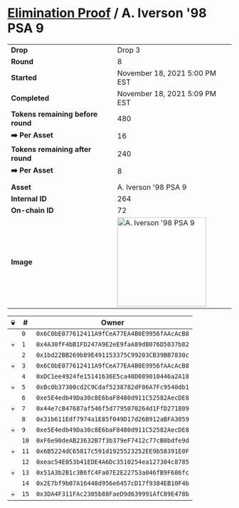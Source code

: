 # [Elimination Proof](./readme.md) / A. Iverson &#039;98 PSA 9

|||
|---|---|
| **Drop** | Drop 3 |
| **Round** | 8 |
| **Started** | November 18, 2021 5:00 PM EST |
| **Completed** | November 18, 2021 5:09 PM EST |
| **Tokens remaining before round** | 480 |
| **➡️ Per Asset** | 16 |
| **Tokens remaining after round** | 240 |
| **➡️ Per Asset** | 8 |
| | |
| **Asset** | A. Iverson &#039;98 PSA 9 |
| **Internal ID** | 264 |
| **On-chain ID** | 72 |
| **Image** | <img src="https://tcdn.blokpax.com/94d9199b-dc56-4dc7-9892-171fdfcfc940/00d79499f48fc1b86628f17c7f078b06bdb4da6fc5fbcc8fb57b72e30691ed40.jpg" height="200" alt="A. Iverson &#039;98 PSA 9" /> |


| 💀 | # | Owner |
| --- | --- | --- |
|  | `0` | `0x6C0bE077612411A9fCeA77EA4B0E9956fAAcAcB8` |
| 💀 | `1` | `0x4A30fF4bB1FD247A9E2eE9faA89dB076D5037b82` |
|  | `2` | `0x1bd22BB269b89E491153375C99203CB39BB7830c` |
| 💀 | `3` | `0x6C0bE077612411A9fCeA77EA4B0E9956fAAcAcB8` |
|  | `4` | `0xDC1ee4924fe15141636E5ca40D089010446a2A18` |
| 💀 | `5` | `0xBc0b37300cd2C9Cdaf5238782dF06A7Fc9540db1` |
|  | `6` | `0xe5E4edb49Da30c8E6baF8480d911C52582AecDE8` |
| 💀 | `7` | `0x44e7cB47687af546f5d7795070264d1FfD271809` |
|  | `8` | `0x31b611Edf7974a1E85f049D17d26B912aBFA3059` |
| 💀 | `9` | `0xe5E4edb49Da30c8E6baF8480d911C52582AecDE8` |
|  | `10` | `0xF6e90deAB23632B7f3b379eF7412c77cB0bdfe9d` |
| 💀 | `11` | `0x6B5224dC65817c591d1925523252EE9b58391E0F` |
|  | `12` | `0xeac54E053b41EDE4A6Dc3510254ea127304c8785` |
| 💀 | `13` | `0x51A3b2B1c3B6fC4Fa07E2E22753a046fB9F686fc` |
|  | `14` | `0x2E7bf9b07A16448d956e6457cD17f9384EB10F4b` |
| 💀 | `15` | `0x3DA4F311FAc2305b88FaeD9d639991AfC89E478b` |
